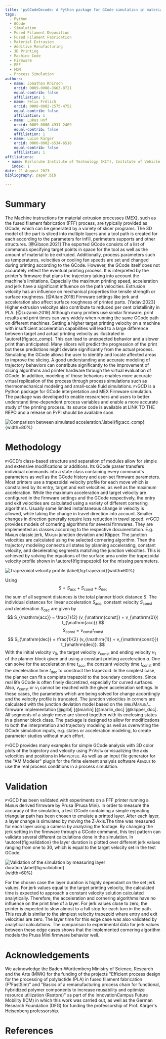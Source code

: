 ```yaml
---
title: 'pyGCodeDecode: A Python package for GCode simulation in material extrusion processes'
tags:
  - Python
  - GCode
  - Simulation
  - Fused Filament Deposition
  - Fused Filament Fabrication
  - Material Extrusion
  - Additive Manufacturing
  - 3D Printing
  - Machine Code
  - Firmware
  - FFF
  - FDM
  - Process Simulation
authors:
  - name: Jonathan Knirsch
    orcid: 0009-0008-8663-8721
    equal-contrib: false
    affiliation: 1
  - name: Felix Frölich
    orcid: 0000-0002-2575-4752
    equal-contrib: false
    affiliation: 1
  - name: Lukas Hof
    orcid: 0009-0000-4931-2409
    equal-contrib: false
    affiliation: 1
  - name: Luise Kärger
    orcid: 0000-0002-6534-6518
    equal-contrib: false
    affiliation: 1
affiliations:
 - name: Karlsruhe Institute of Technology (KIT), Institute of Vehicle System Technology, Germany
   index: 1
date: 21 August 2023
bibliography: paper.bib

---
```


# Summary

The Machine instructions for material extrusion processes (MEX), such as the fused filament fabrication (FFF) process, are typically provided as GCode, which can be generated by a variety of slicer programs. The 3D model of the part is sliced into multiple layers and a tool path is created for each according to the parameters for infill, perimeters supports and other structures. [@Gibson:2021] The exported GCode consists of a list of commands specifying target points in space for the tool as well as the amount of material to be extruded. Additionally, process parameters such as temperatures, velocities or cooling fan speeds are set and changed during printing according to the GCode. 
However, the GCode itself does not accurately reflect the eventual printing process. It is interpreted by the printer's firmware that plans the trajectory taking into account the machine's limitations. Especially the maximum printing speed, acceleration and jerk have a significant influence on the path velocities. Extrusion velocity has an influence on mechanical properties like tensile strength or surface roughness. [@Altan:2018] Firmware settings like jerk and acceleration also affect surface roughness of printed parts. [Yadav:2023] Higher extrusion velocitys also contribute to reduced per cent cristallinity in PLA. [@Luzanin:2019] 
Although many printers use similar firmware, print results and print times can vary widely when running the same GCode path on different machines. Setting a higher target printing velocity on a machine with insufficient acceleration capabilities will lead to a large difference between target and actual printing velocity as illustrated in \autoref{fig:acc_comp}. This can lead to unexpected behavior and a slower print than anticipated. Many slicers will predict the progression of the print but these predictions might deviate significantly from the actual process. Simulating the GCode allows the user to identify and locate affected areas to improve the slicing. A good understanding and accurate modeling of trajectory behaviors can contribute significantly to the improvement of slicing algorithms and printer hardware through the virtual evaluation of GCode. In addition, modeling of those behaviors enables more accurate virtual replication of the process through process simulations such as thermomechanical modeling and small-scale fluid simulations.
<span style="font-variant:small-caps;">pyGCD</span> is a Python package for GCode interpretation and MEX Firmware simulation. The package was developed to enable researchers and users to better understand time-dependent process variables and enable a more accurate study of the printing process. Its source code is available at LINK TO THE REPO and a release on <span style="font-variant:small-caps;">PyPI</span> should be available soon.

![Comparison between simulated acceleration.\label{fig:acc_comp}](comparison.png){width=80%}

# Methodology

<span style="font-variant:small-caps;">pyGCD's</span> class-based structure and separation of modules allow for simple and extensive modifications or additions. Its GCode parser transfers individual commands into a state class containing every command's parameters as well as the GCode history and user-set firmware parameters. Most printers use a trapezoidal velocity profile for each move which is constrained by its entry, target and exit velocities, as well as the maximum acceleration. While the maximum acceleration and target velocity are configured in the firmware settings and the GCode respectively, the entry and exit velocities are calculated using a variety of different cornering algorithms. Usually some limited instantaneous change in velocity is allowed, while taking the change in travel direction into account. Smaller changes in direction generally require less reduction in travel speed. <span style="font-variant:small-caps;">pyGCD</span> provides models of cornering algorithms for several firmwares. They are implemented as classes according to the respective documentation. E.g. <span style="font-variant:small-caps;">Marlin</span> classic jerk, <span style="font-variant:small-caps;">Marlin</span> junction deviation and Klipper. The junction velocities are calculated using the selected cornering algorithm. Then the trajectory modeling connects all states by planning accelerating, constant velocity, and decelerating segments matching the junction velocities. This is achieved by solving the equations of the surface area under the trapezoidal velocity profile shown in \autoref{fig:trapezoid} for the missing parameters.

![Trapezoidal velocity profile.\label{fig:trapezoid}](trapezoid_profile.svg){width=60%}

Using
$$
S = S_{\mathrm{acc}} + S_{\mathrm{const}} + S_{\mathrm{dec}}
$$
the sum of all segment distances is the total planner block distance $S$. The individual distances for linear acceleration $S_{\mathrm{acc}}$, constant velocity $S_{\mathrm{const}}$ and deceleration $S_{\mathrm{dec}}$ are given by
$$
S_{\mathrm{acc}} = \frac{1}{2} (v_{\mathrm{const}} + v_{\mathrm{0}}) t_{\mathrm{acc}}
$$
$$
S_{\mathrm{const}} =  v_{\mathrm{const}} t_{\mathrm{const}}
$$
$$
S_{\mathrm{dec}} = \frac{1}{2} (v_{\mathrm{1}} + v_{\mathrm{const}}) t_{\mathrm{dec}}.
$$
With the initial velocity $v_{\mathrm{0}}$, the target velocity $v_{\mathrm{const}}$ and ending velocity $v_{\mathrm{1}}$ of the planner block given and using a constant printing acceleration $a$. One can solve for the acceleration time $t_{\mathrm{acc}}$, the constant velocity time $t_{\mathrm{const}}$ and the deceleration time $t_{\mathrm{dec}}$ to construct the trapezoid.
In the simplest case, the planner can fit a complete trapezoid to the boundary conditions. Since real life GCode is often finely discretized, especially for curved surfaces. Also, $v_{\mathrm{const}}$ or $v_{\mathrm{1}}$ cannot be reached with the given acceleration settings. In these cases, the parameters which are being solved for change accordingly and the velocity profile is truncated. <!-- Verstehe den letzte Satz leider nicht. - LH -->
The junction velocities in corners are calculated with the junction deviation model based on the <span style="font-variant:small-caps;">grbl/Marlin/...</span> firmware implementation [@grbl]  [@marlin] [@marlin_doc]  [@klipper_doc].
All segments of a single move are stored together with its enclosing states in a planner block class. The package is designed to allow for modifications to both the interpretation and trajectory modeling as well as overwriting the GCode simulation inputs, e.g. states or acceleration modeling, to create parameter studies without much effort.

<span style="font-variant:small-caps;">pyGCD</span> provides many examples for simple GCode analysis with 3D color plots of the trajectory and velocity using <span style="font-variant:small-caps;">PyVista</span> or visualizing the axis velocities and positions in <span style="font-variant:small-caps;">Matplotlib</span>. As well as an input file generator for the "AM Modeler" plugin for the finite element analysis software <span style="font-variant:small-caps;">Abaqus</span> to use the real process conditions in a process simulation.

# Validation

<span style="font-variant:small-caps;">pyGCD</span> has been validated with experiments on a FFF printer running a <span style="font-variant:small-caps;">Marlin</span> derived firmware by Prusa (Prusa Mini). In order to measure the accuracy of the simulation, a test GCode containing a simple repeating triangular path has been chosen to emulate a printed layer. After each layer, a layer change is simulated by moving the Z-Axis.The time was measured for each layer using a camera by analyzing the footage. By changing the jerk setting in the firmware through a GCode command, this test pattern can validate several different calculations done in the simulation. In \autoref{fig:validation} the layer duration is plotted over different jerk values ranging from one to 30, which is equal to the target velocity set in the test GCode.

![Validation of the simulation by measuring layer duration.\label{fig:validation}](plot.svg){width=60%}

For the chosen case the layer duration is highly dependant on the set jerk values. For jerk values equal to the target printing velocity, the calculated time is expected to approach a constant velocity solution calculated analytically. Therefore, the acceleration and cornering algorithms have no influence on the print time of a layer. For jerk values close to zero, the printer is expected to slow almost to a full stop for each turn in the path. This result is similar to the simplest velocity trapezoid where entry and exit velocities are zero. The layer time for this edge case was also  validated by analytical calculations. The comparison to experimental data for jerk values between these edge cases shows that the implemented cornering algorithm models the Prusa Mini firmware behavior well.

# Acknowledgements

We acknowledge the Baden-Württemberg Ministry of Science, Research and the Arts (MWK) for the funding of the projects "Efficient process design for the processing of polylactide (PLA) in fused filament fabrication (F³FastSim)" and "Basics of a remanufacturing process chain for functional, hybridized polymer components to increase reusability and optimize resource utilization (Restore)" as part of the InnovationCampus Future Mobility (ICM) in which this work was carried out, as well as the German Research Foundation (DFG) for funding the professorship of Prof. Kärger's Heisenberg professorship.

# References
